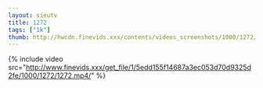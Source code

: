 ```yaml
--- 
layout: sieutv
title: 1272
tags: ["1k"]
thumb: http://hwcdn.finevids.xxx/contents/videos_screenshots/1000/1272/preview.mp4.jpg
---
```

{% include video src="http://www.finevids.xxx/get_file/1/5edd155f14687a3ec053d70d9325d2fe/1000/1272/1272.mp4/" %} 
